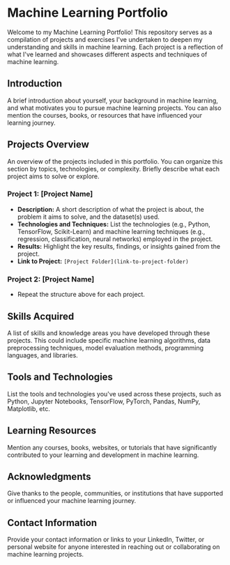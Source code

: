 # Machine Learning Portfolio

Welcome to my Machine Learning Portfolio! This repository serves as a compilation of projects and exercises I've undertaken to deepen my understanding and skills in machine learning. Each project is a reflection of what I've learned and showcases different aspects and techniques of machine learning.

## Introduction

A brief introduction about yourself, your background in machine learning, and what motivates you to pursue machine learning projects. You can also mention the courses, books, or resources that have influenced your learning journey.

## Projects Overview

An overview of the projects included in this portfolio. You can organize this section by topics, technologies, or complexity. Briefly describe what each project aims to solve or explore.

### Project 1: [Project Name]

- **Description:** A short description of what the project is about, the problem it aims to solve, and the dataset(s) used.
- **Technologies and Techniques:** List the technologies (e.g., Python, TensorFlow, Scikit-Learn) and machine learning techniques (e.g., regression, classification, neural networks) employed in the project.
- **Results:** Highlight the key results, findings, or insights gained from the project.
- **Link to Project:** `[Project Folder](link-to-project-folder)`

### Project 2: [Project Name]

- Repeat the structure above for each project.

## Skills Acquired

A list of skills and knowledge areas you have developed through these projects. This could include specific machine learning algorithms, data preprocessing techniques, model evaluation methods, programming languages, and libraries.

## Tools and Technologies

List the tools and technologies you've used across these projects, such as Python, Jupyter Notebooks, TensorFlow, PyTorch, Pandas, NumPy, Matplotlib, etc.

## Learning Resources

Mention any courses, books, websites, or tutorials that have significantly contributed to your learning and development in machine learning.

## Acknowledgments

Give thanks to the people, communities, or institutions that have supported or influenced your machine learning journey.

## Contact Information

Provide your contact information or links to your LinkedIn, Twitter, or personal website for anyone interested in reaching out or collaborating on machine learning projects.
